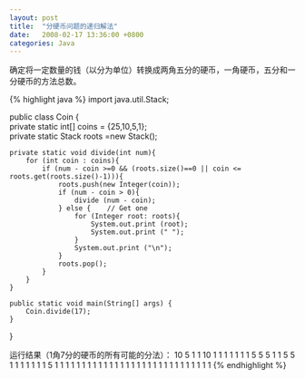 ```yaml
---
layout: post
title:  "分硬币问题的递归解法"
date:   2008-02-17 13:36:00 +0800
categories: Java
---
```


确定将一定数量的钱（以分为单位）转换成两角五分的硬币，一角硬币，五分和一分硬币的方法总数。

{% highlight java %}
import java.util.Stack;  
  
public class Coin {  
    private static int[] coins = {25,10,5,1};  
    private static Stack<Integer> roots =new Stack<Integer>();  
      
    private static void divide(int num){  
        for (int coin : coins){  
            if (num - coin >=0 && (roots.size()==0 || coin <= roots.get(roots.size()-1))){  
                roots.push(new Integer(coin));  
                if (num - coin > 0){  
                    divide (num - coin);  
                } else {    // Get one  
                    for (Integer root: roots){  
                        System.out.print (root);  
                        System.out.print (" ");  
                    }  
                    System.out.print ("\n");  
                }  
                roots.pop();  
            }  
        }  
    }  
      
    public static void main(String[] args) {  
        Coin.divide(17);  
    }  
}  


运行结果（1角7分的硬币的所有可能的分法）：
10 5 1 1
10 1 1 1 1 1 1 1
5 5 5 1 1
5 5 1 1 1 1 1 1 1
5 1 1 1 1 1 1 1 1 1 1 1 1
1 1 1 1 1 1 1 1 1 1 1 1 1 1 1 1 1
{% endhighlight %}